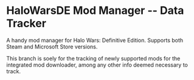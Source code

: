# HaloWarsDE Mod Manager -- Data Tracker
A handy mod manager for Halo Wars: Definitive Edition. Supports both Steam and Microsoft Store versions.

This branch is soely for the tracking of newly supported mods for the integrated mod downloader, among any other info deemed necessary to track.
